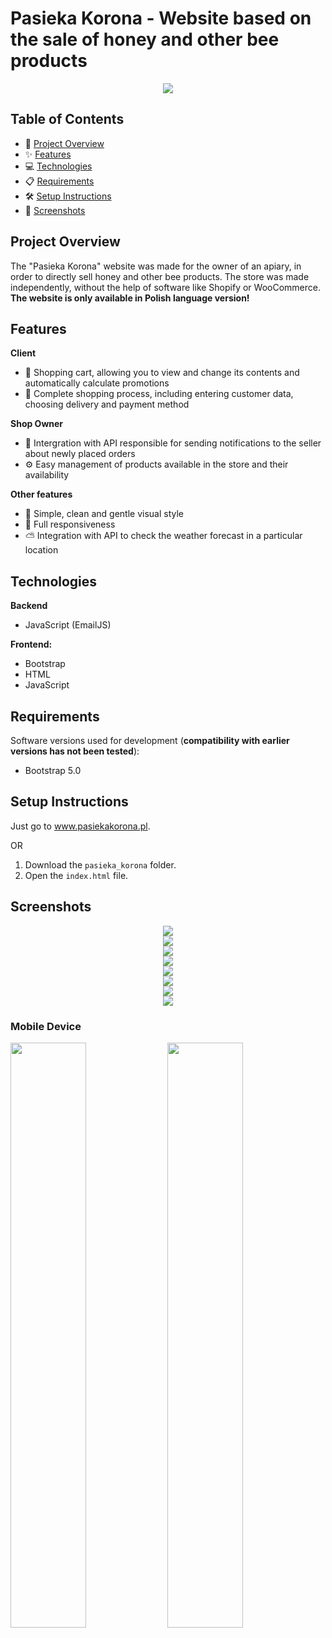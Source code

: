 # Pasieka Korona - Website based on the sale of honey and other bee products

<div align="center">
  <img src="./ss/logo.png"/>
</div>

## Table of Contents
- 🚀 [Project Overview](#project-overview)
- ✨ [Features](#features)
- 💻 [Technologies](#technologies)
- 📋 [Requirements](#requirements)
- 🛠️ [Setup Instructions](#setup-instructions)
- 📸 [Screenshots](#screenshots)

## Project Overview

The "Pasieka Korona" website was made for the owner of an apiary, in order to directly sell honey and other bee products. The store was made independently, without the help of software like Shopify or WooCommerce. **The website is only available in Polish language version!**

## Features

**Client**
- 🛒 Shopping cart, allowing you to view and change its contents and automatically calculate promotions
- 📝 Complete shopping process, including entering customer data, choosing delivery and payment method

**Shop Owner**
- 🔔 Intergration with API responsible for sending notifications to the seller about newly placed orders
- ⚙️ Easy management of products available in the store and their availability

**Other features**
- 🎨 Simple, clean and gentle visual style
- 📱 Full responsiveness
- ⛅ Integration with API to check the weather forecast in a particular location

## Technologies

**Backend**
- JavaScript (EmailJS)

**Frontend:**
- Bootstrap
- HTML
- JavaScript

## Requirements
Software versions used for development (**compatibility with earlier versions has not been tested**):
- Bootstrap 5.0

## Setup Instructions

Just go to www.pasiekakorona.pl.

OR

1. Download the `pasieka_korona` folder.
2. Open the `index.html` file.

## Screenshots
<div align="center">
  <img src="./ss/ss1.png"/>
</div>
<div align="center">
  <img src="./ss/ss2.png"/>
</div>
<div align="center">
  <img src="./ss/ss3.png"/>
</div>
<div align="center">
  <img src="./ss/ss4.png"/>
</div>
<div align="center">
  <img src="./ss/ss5.png"/>
</div>
<div align="center">
  <img src="./ss/ss6.png"/>
</div>
<div align="center">
  <img src="./ss/ss7.png"/>
</div>
<div align="center">
  <img src="./ss/ss8.png"/>
</div>

### Mobile Device

<img src="./ss/ss9.jpg" width="49%"/> <img src="./ss/ss10.jpg" width="49%"/>
